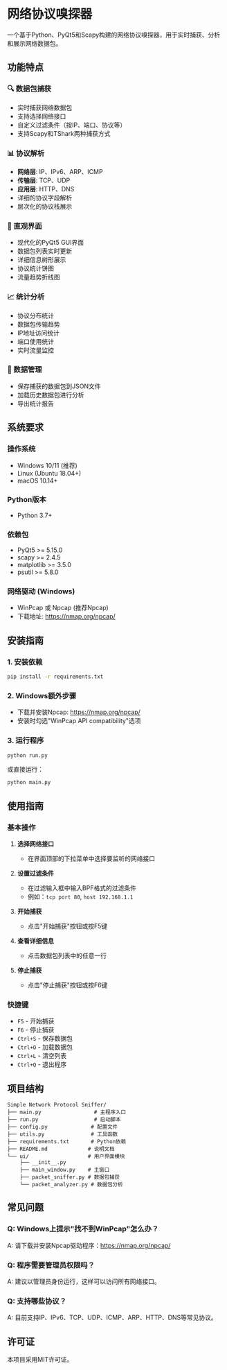 # 网络协议嗅探器

一个基于Python、PyQt5和Scapy构建的网络协议嗅探器，用于实时捕获、分析和展示网络数据包。

## 功能特点

### 🔍 数据包捕获
- 实时捕获网络数据包
- 支持选择网络接口
- 自定义过滤条件（按IP、端口、协议等）
- 支持Scapy和TShark两种捕获方式

### 📊 协议解析
- **网络层**: IP、IPv6、ARP、ICMP
- **传输层**: TCP、UDP
- **应用层**: HTTP、DNS
- 详细的协议字段解析
- 层次化的协议栈展示

### 🎨 直观界面
- 现代化的PyQt5 GUI界面
- 数据包列表实时更新
- 详细信息树形展示
- 协议统计饼图
- 流量趋势折线图

### 📈 统计分析
- 协议分布统计
- 数据包传输趋势
- IP地址访问统计
- 端口使用统计
- 实时流量监控

### 💾 数据管理
- 保存捕获的数据包到JSON文件
- 加载历史数据包进行分析
- 导出统计报告

## 系统要求

### 操作系统
- Windows 10/11 (推荐)
- Linux (Ubuntu 18.04+)
- macOS 10.14+

### Python版本
- Python 3.7+

### 依赖包
- PyQt5 >= 5.15.0
- scapy >= 2.4.5
- matplotlib >= 3.5.0
- psutil >= 5.8.0

### 网络驱动 (Windows)
- WinPcap 或 Npcap (推荐Npcap)
- 下载地址: https://nmap.org/npcap/

## 安装指南

### 1. 安装依赖
```bash
pip install -r requirements.txt
```

### 2. Windows额外步骤
- 下载并安装Npcap: https://nmap.org/npcap/
- 安装时勾选"WinPcap API compatibility"选项

### 3. 运行程序
```bash
python run.py
```

或直接运行：
```bash
python main.py
```

## 使用指南

### 基本操作

1. **选择网络接口**
   - 在界面顶部的下拉菜单中选择要监听的网络接口

2. **设置过滤条件**
   - 在过滤输入框中输入BPF格式的过滤条件
   - 例如：`tcp port 80`, `host 192.168.1.1`

3. **开始捕获**
   - 点击"开始捕获"按钮或按F5键

4. **查看详细信息**
   - 点击数据包列表中的任意一行

5. **停止捕获**
   - 点击"停止捕获"按钮或按F6键

### 快捷键
- `F5` - 开始捕获
- `F6` - 停止捕获
- `Ctrl+S` - 保存数据包
- `Ctrl+O` - 加载数据包
- `Ctrl+L` - 清空列表
- `Ctrl+Q` - 退出程序

## 项目结构

```
Simple Network Protocol Sniffer/
├── main.py                 # 主程序入口
├── run.py                  # 启动脚本
├── config.py              # 配置文件
├── utils.py               # 工具函数
├── requirements.txt       # Python依赖
├── README.md             # 说明文档
└── ui/                   # 用户界面模块
    ├── __init__.py
    ├── main_window.py    # 主窗口
    ├── packet_sniffer.py # 数据包捕获
    └── packet_analyzer.py # 数据包分析
```

## 常见问题

### Q: Windows上提示"找不到WinPcap"怎么办？
A: 请下载并安装Npcap驱动程序：https://nmap.org/npcap/

### Q: 程序需要管理员权限吗？
A: 建议以管理员身份运行，这样可以访问所有网络接口。

### Q: 支持哪些协议？
A: 目前支持IP、IPv6、TCP、UDP、ICMP、ARP、HTTP、DNS等常见协议。

## 许可证

本项目采用MIT许可证。